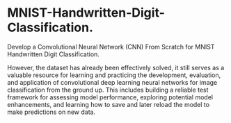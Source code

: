 # MNIST-Handwritten-Digit-Classification.

Develop a Convolutional Neural Network (CNN) From Scratch for MNIST Handwritten Digit Classification.

However, the dataset has already been effectively solved, it still serves as a valuable resource for learning and practicing the development, evaluation, and application of convolutional deep learning neural networks for image classification from the ground up. This includes building a reliable test framework for assessing model performance, exploring potential model enhancements, and learning how to save and later reload the model to make predictions on new data.
